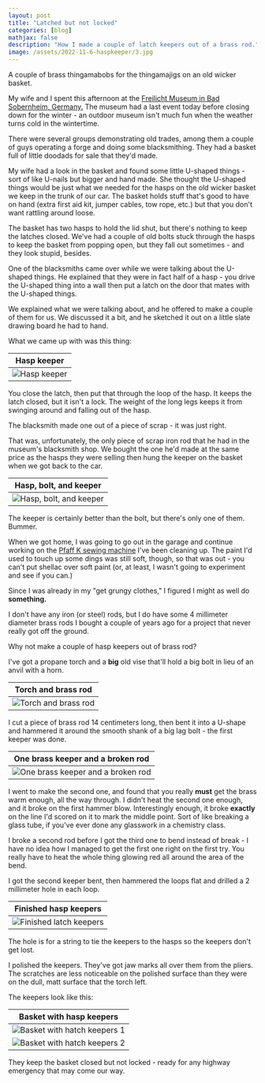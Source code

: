 ```yaml
---
layout: post
title: "Latched but not locked"
categories: [blog]
mathjax: false
description: "How I made a couple of latch keepers out of a brass rod."
image: /assets/2022-11-6-haspkeeper/3.jpg
---
```

A couple of brass thingamabobs for the thingamajigs on an old wicker basket.

My wife and I spent this afternoon at the [Freilicht Museum in Bad Sobernheim, Germany.](https://www.freilichtmuseum-rlp.de/english/english/)  The museum had a last event today before closing down for the winter - an outdoor museum isn't much fun when the weather turns cold in the wintertime.

There were several groups demonstrating old trades, among them a couple of guys operating a forge and doing some blacksmithing.  They had a basket full of little doodads for sale that they'd made.

My wife had a look in the basket and found some little U-shaped things - sort of like U-nails but bigger and hand made.  She thought the U-shaped things would be just what we needed for the hasps on the old wicker basket we keep in the trunk of our car.  The basket holds stuff that's good to have on hand (extra first aid kit, jumper cables, tow rope, etc.) but that you don't want rattling around loose.

The basket has two hasps to hold the lid shut, but there's nothing to keep the latches closed.  We've had a couple of old bolts stuck through the hasps to keep the basket from popping open, but they fall out sometimes - and they look stupid, besides.

One of the blacksmiths came over while we were talking about the U-shaped things.  He explained that they were in fact half of a hasp - you drive the U-shaped thing into a wall then put a latch on the door that mates with the U-shaped things.

We explained what we were talking about, and he offered to make a couple of them for us.  We discussed it a bit, and he sketched it out on a little slate drawing board he had to hand.

What we came up with was this thing:

|Hasp keeper|
|-----------|
|![Hasp keeper](/assets/2022-11-6-haspkeeper/0.jpg)|

You close the latch, then put that through the loop of the hasp.  It keeps the latch closed, but it isn't a lock.  The weight of the long legs keeps it from swinging around and falling out of the hasp.

The blacksmith made one out of a piece of scrap - it was just right.

That was, unfortunately, the only piece of scrap iron rod that he had in the museum's blacksmith shop.  We bought the one he'd made at the same price as the hasps they were selling then hung the keeper on the basket when we got back to the car.

|Hasp, bolt, and keeper|
|----------------------|
|![Hasp, bolt, and keeper](/assets/2022-11-6-haspkeeper/4.jpg)|

The keeper is certainly better than the bolt, but there's only one of them.  Bummer.

When we got home, I was going to go out in the garage and continue working on the [Pfaff K sewing machine](pfaff-k-toc) I've been cleaning up.  The paint I'd used to touch up some dings was still soft, though, so that was out - you can't put shellac over soft paint (or, at least, I wasn't going to experiment and see if you can.)

Since I was already in my "get grungy clothes," I figured I might as well do **something.**

I don't have any iron (or steel) rods, but I do have some 4 millimeter diameter brass rods I bought a couple of years ago for a project that never really got off the ground.

Why not make a couple of hasp keepers out of brass rod?

I've got a propane torch and a **big** old vise that'll hold a big bolt in lieu of an anvil with a horn.

|Torch and brass rod|
|-------------------|
|![Torch and brass rod](/assets/2022-11-6-haspkeeper/1.jpg)|

I cut a piece of brass rod 14 centimeters long, then bent it into a U-shape and hammered it around the smooth shank of a big lag bolt - the first keeper was done.

|One brass keeper and a broken rod|
|---------------------------------|
|![One brass keeper and a broken rod](/assets/2022-11-6-haspkeeper/2.jpg)|

I went to make the second one, and found that you really **must** get the brass warm enough, all the way through.  I didn't heat the second one enough, and it broke on the first hammer blow.  Interestingly enough, it broke **exactly** on the line I'd scored on it to mark the middle point.  Sort of like breaking a glass tube, if you've ever done any glasswork in a chemistry class.

I broke a second rod before I got the third one to bend instead of break - I have no idea how I managed to get the first one right on the first try.  You really have to heat the whole thing glowing red all around the area of the bend.

I got the second keeper bent, then hammered the loops flat and drilled a 2 millimeter hole in each loop.

|Finished hasp keepers|
|----------------------|
|![Finished latch keepers](/assets/2022-11-6-haspkeeper/3.jpg)|

The hole is for a string to tie the keepers to the hasps so the keepers don't get lost.

I polished the keepers.  They've got jaw marks all over them from the pliers.  The scratches are less noticeable on the polished surface than they were on the dull, matt surface that the torch left.

The keepers look like this:

|Basket with hasp keepers|
|-------------------------|
|![Basket with hatch keepers 1](/assets/2022-11-6-haspkeeper/5.jpg)|
|![Basket with hatch keepers 2](/assets/2022-11-6-haspkeeper/6.jpg)|

They keep the basket closed but not locked - ready for any highway emergency that may come our way.

